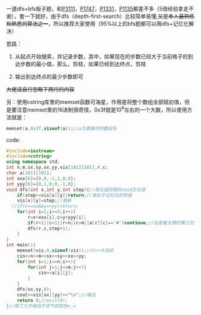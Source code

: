 一道dfs+bfs板子题，和[P3111](https://www.luogu.org/problem/P3111)，[P1747](https://www.luogu.org/problem/P1747)，[P1331](https://www.luogu.org/problem/P1331)，[P1135](https://www.luogu.org/problem/P1135)都差不多（5倍经验拿走不谢），套一下就好，由于dfs（depth-first-search）比较简单易懂,~~又是本人最熟练和熟悉的算法之一~~，所以推荐大家使用（95%以上的bfs题都可以用dfs+记忆化解决）

思路：

1. 从起点开始搜索，并记录步数，其中，如果现在的步数已经大于当前格子的到达步数的最小值，那么，剪枝，如果已经到达终点，剪枝

2. 输出到达终点的最少步数即可

~~大佬请自行忽略下两行的内容~~

另：使用cstring库里的memset函数可海星，作用是将整个数组全部赋初值，但是要注意memset里的16进制很奇怪，0x3f就是$10^9$左右的一个大数，所以使用方法就是：
```cpp
memset(a,0x3f,sizeof(a));//a为要操作的数组名
```

code:

```cpp
#include<iostream>
#include<cstring>
using namespace std;
int n,m,sx,sy,xx,yy,vis[101][101],r,c;
char a[101][101];
int xxx[6]={0,0,-1,1,0,0};
int yyy[6]={0,1,0,0,-1,0};
void dfs(int x,int y,int step){//用无返回值的void正合适
    if(step>=vis[x][y])return;//类似于记忆化的剪枝
    vis[x][y]=step;//更新
  //if(x==xx&&y==yy)return;
    for(int i=1;i<=5;i++){
        r=x+xxx[i],c=y+yyy[i];
        if(r<1||c<1||r>n||c>m||a[r][c]=='#')continue;//这是最关键的第三句，作用接近于剪枝
        dfs(r,c,step+1);
    }
}
int main(){
    memset(vis,0,sizeof(vis));//C++大法好
    cin>>n>>m>>sx>>sy>>xx>>yy;
    for(int i=1;i<=n;i++){
        for(int j=1;j<=m;j++){
            cin>>a[i][j];
        }
    }
    dfs(sx,sy,0);
    cout<<vis[xx][yy]<<"\n";//输出
    return 0;//exit(0);
}//做了几乎相当于空气的防伪>_<
```

